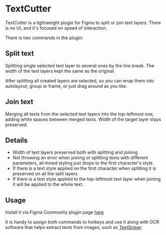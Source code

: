# TextCutter

TextCutter is a lightweight plugin for Figma to split or join text layers. There is no UI, and it's focused on speed of interaction.

There is two commands in the plugin:

## Split text

Splitting single selected text layer to several ones by the line break. The width of the text layers kept the same as the original.

After splitting all created layers are selected, so you can wrap them into autolayout, group or frame, or just drag around as you like.

## Join text

Merging all texts from the selected text layers into the top-leftmost one, adding white spaces between merged texts. Width of the target layer stays preserved.

## Details

- Width of text layers preserved both with splitting and joining
- Not throwing an error when joining or splitting texts with different parameters, all mixed styling just drops to the first character's style.
- If there is a text style applied on the first character when splitting it is preserved on all the split layers
- If there is a text style applied to the top-leftmost text layer when joining it will be applied to the whole text.

## Usage

Install it via Figma Community plugin page [here](https://www.figma.com/community/plugin/739131137116544548/TextCutter)

It is handy to assign both commands to hotkeys and use it along with OCR software that helps extract texts from images, such as [TextSniper](https://textsniper.app/).
